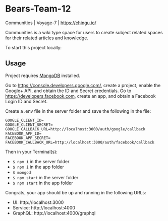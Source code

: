 # Bears-Team-12
Communities | Voyage-7 | https://chingu.io/

Communities is a wiki type space for users to create subject related spaces for their related articles and knowledge. 

To start this project locally: 

## Usage

Project requires [MongoDB](https://www.mongodb.com/) installed.

Go to https://console.developers.google.com/, create a project, enable the Google+ API, and obtain the ID and Secret credentials.
Go to https://developers.facebook.com, create an app, and obtain a Facebook Login ID and Secret.

Create a .env file in the server folder and save the following in the file:

```
GOOGLE_CLIENT_ID=
GOOGLE_CLIENT_SECRET=
GOOGLE_CALLBACK_URL=http://localhost:3000/auth/google/callback
FACEBOOK_APP_ID=
FACEBOOK_APP_SECRET=
FACEBOOK_CALLBACK_URL=http://localhost:3000/auth/facebook/callback
```

Then in your Terminal(s):

* `$ npm i` in the server folder
* `$ npm i` in the app folder
* `$ mongod`
* `$ npm start` in the server folder
* `$ npm start` in the app folder

Congrats, your app should be up and running in the following URLs:

* UI: http://localhost:3000
* Service: http://localhost:4000
* GraphQL: http://localhost:4000/graphql
